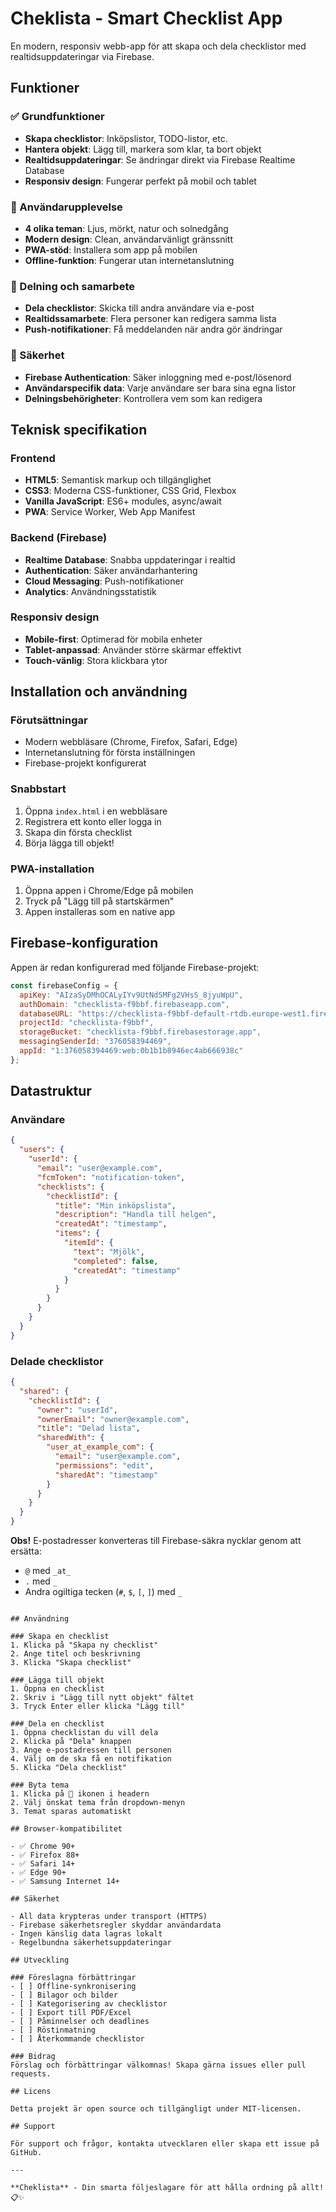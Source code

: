 # Cheklista - Smart Checklist App

En modern, responsiv webb-app för att skapa och dela checklistor med realtidsuppdateringar via Firebase.

## Funktioner

### ✅ Grundfunktioner
- **Skapa checklistor**: Inköpslistor, TODO-listor, etc.
- **Hantera objekt**: Lägg till, markera som klar, ta bort objekt
- **Realtidsuppdateringar**: Se ändringar direkt via Firebase Realtime Database
- **Responsiv design**: Fungerar perfekt på mobil och tablet

### 🎨 Användarupplevelse
- **4 olika teman**: Ljus, mörkt, natur och solnedgång
- **Modern design**: Clean, användarvänligt gränssnitt
- **PWA-stöd**: Installera som app på mobilen
- **Offline-funktion**: Fungerar utan internetanslutning

### 👥 Delning och samarbete
- **Dela checklistor**: Skicka till andra användare via e-post
- **Realtidssamarbete**: Flera personer kan redigera samma lista
- **Push-notifikationer**: Få meddelanden när andra gör ändringar

### 🔐 Säkerhet
- **Firebase Authentication**: Säker inloggning med e-post/lösenord
- **Användarspecifik data**: Varje användare ser bara sina egna listor
- **Delningsbehörigheter**: Kontrollera vem som kan redigera

## Teknisk specifikation

### Frontend
- **HTML5**: Semantisk markup och tillgänglighet
- **CSS3**: Moderna CSS-funktioner, CSS Grid, Flexbox
- **Vanilla JavaScript**: ES6+ modules, async/await
- **PWA**: Service Worker, Web App Manifest

### Backend (Firebase)
- **Realtime Database**: Snabba uppdateringar i realtid
- **Authentication**: Säker användarhantering
- **Cloud Messaging**: Push-notifikationer
- **Analytics**: Användningsstatistik

### Responsiv design
- **Mobile-first**: Optimerad för mobila enheter
- **Tablet-anpassad**: Använder större skärmar effektivt
- **Touch-vänlig**: Stora klickbara ytor

## Installation och användning

### Förutsättningar
- Modern webbläsare (Chrome, Firefox, Safari, Edge)
- Internetanslutning för första inställningen
- Firebase-projekt konfigurerat

### Snabbstart
1. Öppna `index.html` i en webbläsare
2. Registrera ett konto eller logga in
3. Skapa din första checklist
4. Börja lägga till objekt!

### PWA-installation
1. Öppna appen i Chrome/Edge på mobilen
2. Tryck på "Lägg till på startskärmen"
3. Appen installeras som en native app

## Firebase-konfiguration

Appen är redan konfigurerad med följande Firebase-projekt:
```javascript
const firebaseConfig = {
  apiKey: "AIzaSyDMhOCALyIYv9UtNdSMFg2VHsS_8jyuWpU",
  authDomain: "checklista-f9bbf.firebaseapp.com",
  databaseURL: "https://checklista-f9bbf-default-rtdb.europe-west1.firebasedatabase.app",
  projectId: "checklista-f9bbf",
  storageBucket: "checklista-f9bbf.firebasestorage.app",
  messagingSenderId: "376058394469",
  appId: "1:376058394469:web:0b1b1b8946ec4ab666938c"
};
```

## Datastruktur

### Användare
```json
{
  "users": {
    "userId": {
      "email": "user@example.com",
      "fcmToken": "notification-token",
      "checklists": {
        "checklistId": {
          "title": "Min inköpslista",
          "description": "Handla till helgen",
          "createdAt": "timestamp",
          "items": {
            "itemId": {
              "text": "Mjölk",
              "completed": false,
              "createdAt": "timestamp"
            }
          }
        }
      }
    }
  }
}
```

### Delade checklistor
```json
{
  "shared": {
    "checklistId": {
      "owner": "userId",
      "ownerEmail": "owner@example.com",
      "title": "Delad lista",
      "sharedWith": {
        "user_at_example_com": {
          "email": "user@example.com",
          "permissions": "edit",
          "sharedAt": "timestamp"
        }
      }
    }
  }
}
```

**Obs!** E-postadresser konverteras till Firebase-säkra nycklar genom att ersätta:
- `@` med `_at_`
- `.` med `_`
- Andra ogiltiga tecken (`#`, `$`, `[`, `]`) med `_`
```

## Användning

### Skapa en checklist
1. Klicka på "Skapa ny checklist"
2. Ange titel och beskrivning
3. Klicka "Skapa checklist"

### Lägga till objekt
1. Öppna en checklist
2. Skriv i "Lägg till nytt objekt" fältet
3. Tryck Enter eller klicka "Lägg till"

### Dela en checklist
1. Öppna checklistan du vill dela
2. Klicka på "Dela" knappen
3. Ange e-postadressen till personen
4. Välj om de ska få en notifikation
5. Klicka "Dela checklist"

### Byta tema
1. Klicka på 🎨 ikonen i headern
2. Välj önskat tema från dropdown-menyn
3. Temat sparas automatiskt

## Browser-kompatibilitet

- ✅ Chrome 90+
- ✅ Firefox 88+
- ✅ Safari 14+
- ✅ Edge 90+
- ✅ Samsung Internet 14+

## Säkerhet

- All data krypteras under transport (HTTPS)
- Firebase säkerhetsregler skyddar användardata
- Ingen känslig data lagras lokalt
- Regelbundna säkerhetsuppdateringar

## Utveckling

### Föreslagna förbättringar
- [ ] Offline-synkronisering
- [ ] Bilagor och bilder
- [ ] Kategorisering av checklistor
- [ ] Export till PDF/Excel
- [ ] Påminnelser och deadlines
- [ ] Röstinmatning
- [ ] Återkommande checklistor

### Bidrag
Förslag och förbättringar välkomnas! Skapa gärna issues eller pull requests.

## Licens

Detta projekt är open source och tillgängligt under MIT-licensen.

## Support

För support och frågor, kontakta utvecklaren eller skapa ett issue på GitHub.

---

**Cheklista** - Din smarta följeslagare för att hålla ordning på allt! 📋✨